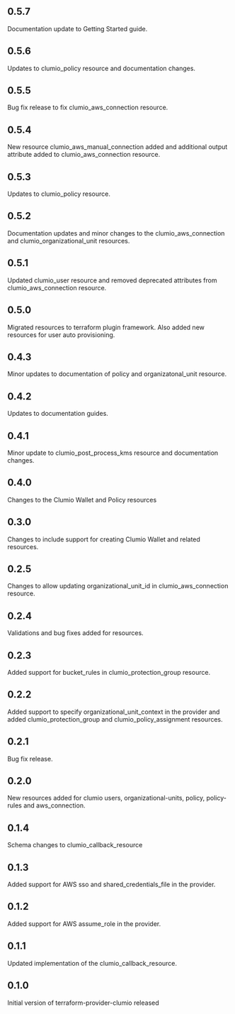 ## 0.5.7
Documentation update to Getting Started guide.

## 0.5.6
Updates to clumio_policy resource and documentation changes.

## 0.5.5
Bug fix release to fix clumio_aws_connection resource.

## 0.5.4
New resource clumio_aws_manual_connection added and additional output attribute added to clumio_aws_connection resource.

## 0.5.3
Updates to clumio_policy resource.

## 0.5.2
Documentation updates and minor changes to the clumio_aws_connection and clumio_organizational_unit resources.

## 0.5.1
Updated clumio_user resource and removed deprecated attributes from clumio_aws_connection resource.

## 0.5.0
Migrated resources to terraform plugin framework. Also added new resources for user auto provisioning.

## 0.4.3
Minor updates to documentation of policy and organizatonal_unit resource.

## 0.4.2
Updates to documentation guides.

## 0.4.1
Minor update to clumio_post_process_kms resource and documentation changes.

## 0.4.0
Changes to the Clumio Wallet and Policy resources

## 0.3.0

Changes to include support for creating Clumio Wallet and related resources.

## 0.2.5

Changes to allow updating organizational_unit_id in clumio_aws_connection resource.

## 0.2.4

Validations and bug fixes added for resources.

## 0.2.3

Added support for bucket_rules in clumio_protection_group resource.

## 0.2.2

Added support to specify organizational_unit_context in the provider and added
clumio_protection_group and clumio_policy_assignment resources.

## 0.2.1

Bug fix release.

## 0.2.0

New resources added for clumio users, organizational-units, policy, policy-rules and
aws_connection.

## 0.1.4

Schema changes to clumio_callback_resource

## 0.1.3

Added support for AWS sso and shared_credentials_file in the provider.

## 0.1.2

Added support for AWS assume_role in the provider.

## 0.1.1

Updated implementation of the clumio_callback_resource.

## 0.1.0

Initial version of terraform-provider-clumio released
